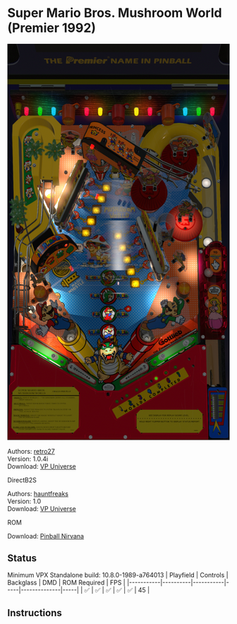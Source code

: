 # Super Mario Bros. Mushroom World (Premier 1992)

![Table Preview](../../images/vpx-smbmushroom.png)

Authors: [retro27](https://vpuniverse.com/profile/4085-retro27/)  
Version: 1.0.4i  
Download: [VP Universe](https://vpuniverse.com/files/file/20871-super-mario-bros-mushroom-world-premier-1992/)

DirectB2S

Authors: [hauntfreaks](https://vpuniverse.com/profile/5216-hauntfreaks/)  
Version: 1.0  
Download: [VP Universe](https://vpuniverse.com/files/file/18003-super-mario-brothers-mushroom-world-premier-1992-b2s-with-full-dmd/)

ROM

Download: [Pinball Nirvana](https://pinballnirvana.com/forums/resources/smbmush.2318/)

## Status 

Minimum VPX Standalone build: 10.8.0-1989-a764013
| Playfield | Controls | Backglass | DMD | ROM Required | FPS | 
|-----------|----------|-----------|-----|--------------|-----|
| :white_check_mark: | :white_check_mark: | :white_check_mark: | :white_check_mark: | :white_check_mark: | 45 |

## Instructions


